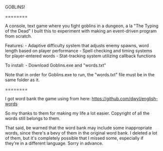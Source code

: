 GOBLINS!

======== 

A console, text game where you fight goblins in a dungeon, a la "The Typing of the Dead"
I built this to experiment with making an event-driven program from scratch. 

Features:
	- Adaptive difficulty system that adjusts enemy spawns, word length based on player performance
	- Spell checking and timing systems for player-entered words
	- Stat-tracking system utilizing callback functions

To install:
	- Download Goblins.exe and "words.txt"
	
Note that in order for Goblins.exe to run, the "words.txt" file must be in the same folder as it.

========

I got word bank the game using from here:
https://github.com/dwyl/english-words

So my thanks to them for making my life a lot easier. Copyright of all the words still belongs to them.

That said, be warned that the word bank may include some inappropriate words, since there's a bevy of them in the
original word bank. I deleted a lot of them, but it's completely possible that I missed some, especially if 
they're in a different language. Sorry in advance.